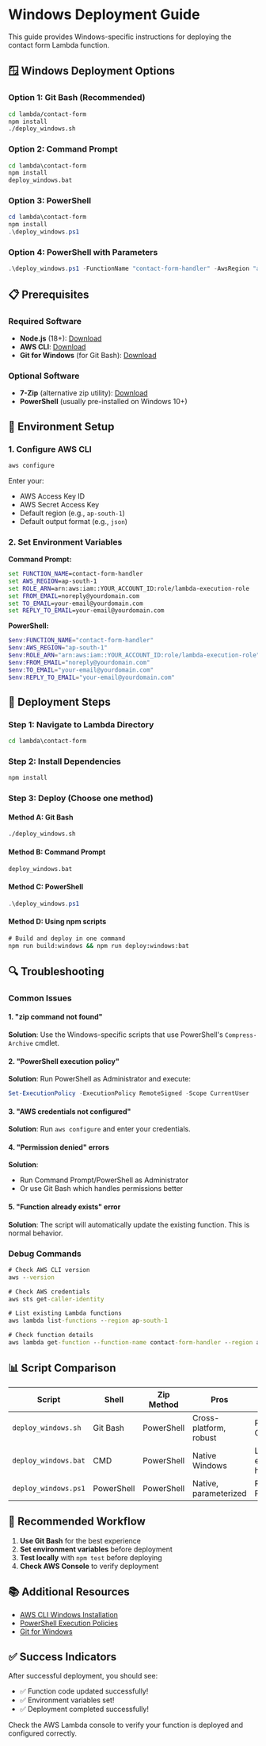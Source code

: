 # Windows Deployment Guide

This guide provides Windows-specific instructions for deploying the contact form Lambda function.

## 🪟 Windows Deployment Options

### Option 1: Git Bash (Recommended)

```bash
cd lambda/contact-form
npm install
./deploy_windows.sh
```

### Option 2: Command Prompt

```cmd
cd lambda\contact-form
npm install
deploy_windows.bat
```

### Option 3: PowerShell

```powershell
cd lambda\contact-form
npm install
.\deploy_windows.ps1
```

### Option 4: PowerShell with Parameters

```powershell
.\deploy_windows.ps1 -FunctionName "contact-form-handler" -AwsRegion "ap-south-1" -RoleArn "arn:aws:iam::YOUR_ACCOUNT_ID:role/lambda-execution-role"
```

## 📋 Prerequisites

### Required Software

- **Node.js** (18+): [Download](https://nodejs.org/)
- **AWS CLI**: [Download](https://aws.amazon.com/cli/)
- **Git for Windows** (for Git Bash): [Download](https://git-scm.com/download/win)

### Optional Software

- **7-Zip** (alternative zip utility): [Download](https://www.7-zip.org/)
- **PowerShell** (usually pre-installed on Windows 10+)

## 🔧 Environment Setup

### 1. Configure AWS CLI

```cmd
aws configure
```

Enter your:

- AWS Access Key ID
- AWS Secret Access Key
- Default region (e.g., `ap-south-1`)
- Default output format (e.g., `json`)

### 2. Set Environment Variables

**Command Prompt:**

```cmd
set FUNCTION_NAME=contact-form-handler
set AWS_REGION=ap-south-1
set ROLE_ARN=arn:aws:iam::YOUR_ACCOUNT_ID:role/lambda-execution-role
set FROM_EMAIL=noreply@yourdomain.com
set TO_EMAIL=your-email@yourdomain.com
set REPLY_TO_EMAIL=your-email@yourdomain.com
```

**PowerShell:**

```powershell
$env:FUNCTION_NAME="contact-form-handler"
$env:AWS_REGION="ap-south-1"
$env:ROLE_ARN="arn:aws:iam::YOUR_ACCOUNT_ID:role/lambda-execution-role"
$env:FROM_EMAIL="noreply@yourdomain.com"
$env:TO_EMAIL="your-email@yourdomain.com"
$env:REPLY_TO_EMAIL="your-email@yourdomain.com"
```

## 🚀 Deployment Steps

### Step 1: Navigate to Lambda Directory

```cmd
cd lambda\contact-form
```

### Step 2: Install Dependencies

```cmd
npm install
```

### Step 3: Deploy (Choose one method)

#### Method A: Git Bash

```bash
./deploy_windows.sh
```

#### Method B: Command Prompt

```cmd
deploy_windows.bat
```

#### Method C: PowerShell

```powershell
.\deploy_windows.ps1
```

#### Method D: Using npm scripts

```cmd
# Build and deploy in one command
npm run build:windows && npm run deploy:windows:bat
```

## 🔍 Troubleshooting

### Common Issues

#### 1. "zip command not found"

**Solution**: Use the Windows-specific scripts that use PowerShell's `Compress-Archive` cmdlet.

#### 2. "PowerShell execution policy"

**Solution**: Run PowerShell as Administrator and execute:

```powershell
Set-ExecutionPolicy -ExecutionPolicy RemoteSigned -Scope CurrentUser
```

#### 3. "AWS credentials not configured"

**Solution**: Run `aws configure` and enter your credentials.

#### 4. "Permission denied" errors

**Solution**:

- Run Command Prompt/PowerShell as Administrator
- Or use Git Bash which handles permissions better

#### 5. "Function already exists" error

**Solution**: The script will automatically update the existing function. This is normal behavior.

### Debug Commands

```cmd
# Check AWS CLI version
aws --version

# Check AWS credentials
aws sts get-caller-identity

# List existing Lambda functions
aws lambda list-functions --region ap-south-1

# Check function details
aws lambda get-function --function-name contact-form-handler --region ap-south-1
```

## 📊 Script Comparison

| Script               | Shell      | Zip Method | Pros                   | Cons                   |
| -------------------- | ---------- | ---------- | ---------------------- | ---------------------- |
| `deploy_windows.sh`  | Git Bash   | PowerShell | Cross-platform, robust | Requires Git Bash      |
| `deploy_windows.bat` | CMD        | PowerShell | Native Windows         | Limited error handling |
| `deploy_windows.ps1` | PowerShell | PowerShell | Native, parameterized  | Requires PowerShell    |

## 🎯 Recommended Workflow

1. **Use Git Bash** for the best experience
2. **Set environment variables** before deployment
3. **Test locally** with `npm test` before deploying
4. **Check AWS Console** to verify deployment

## 📚 Additional Resources

- [AWS CLI Windows Installation](https://docs.aws.amazon.com/cli/latest/userguide/install-windows.html)
- [PowerShell Execution Policies](https://docs.microsoft.com/en-us/powershell/module/microsoft.powershell.core/about/about_execution_policies)
- [Git for Windows](https://git-scm.com/download/win)

## ✅ Success Indicators

After successful deployment, you should see:

- ✅ Function code updated successfully!
- ✅ Environment variables set!
- ✅ Deployment completed successfully!

Check the AWS Lambda console to verify your function is deployed and configured correctly.
